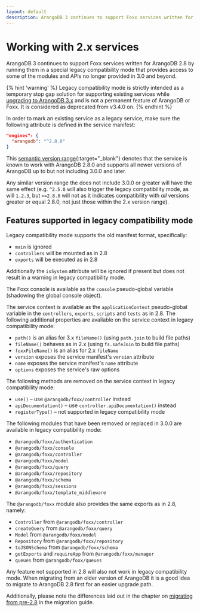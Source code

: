 ```yaml
---
layout: default
description: ArangoDB 3 continues to support Foxx services written for ArangoDB 2
---
```

Working with 2.x services
=========================

ArangoDB 3 continues to support Foxx services written for ArangoDB 2.8 by
running them in a special legacy compatibility mode that provides access to
some of the modules and APIs no longer provided in 3.0 and beyond.

{% hint 'warning' %}
Legacy compatibility mode is strictly intended as a temporary stop
gap solution for supporting existing services while
[upgrading to ArangoDB 3.x](foxx-migrating2x.html)
and is not a permanent feature of ArangoDB or Foxx. It is considered
as deprecated from v3.4.0 on.
{% endhint %}

In order to mark an existing service as a legacy service,
make sure the following attribute is defined in the service manifest:

```json
"engines": {
  "arangodb": "^2.8.0"
}
```

This [semantic version range](http://semver.org){:target="_blank"} denotes that the service
is known to work with ArangoDB 2.8.0 and supports all newer versions of
ArangoDB up to but not including 3.0.0 and later.

Any similar version range the does not include 3.0.0 or greater will have
the same effect (e.g. `^2.5.0` will also trigger the legacy compatibility mode,
as will `1.2.3`, but `>=2.8.0` will not as it indicates compatibility
with *all* versions greater or equal 2.8.0,
not just those within the 2.x version range).

Features supported in legacy compatibility mode
-----------------------------------------------

Legacy compatibility mode supports the old manifest format, specifically:

* `main` is ignored
* `controllers` will be mounted as in 2.8
* `exports` will be executed as in 2.8

Additionally the `isSystem` attribute will be ignored if present but
does not result in a warning in legacy compatibility mode.

The Foxx console is available as the `console` pseudo-global variable
(shadowing the global console object).

The service context is available as the `applicationContext` pseudo-global
variable in the `controllers`, `exports`, `scripts` and `tests` as in 2.8.
The following additional properties are available on the service context
in legacy compatibility mode:

* `path()` is an alias for 3.x `fileName()` (using `path.join` to build file paths)
* `fileName()` behaves as in 2.x (using `fs.safeJoin` to build file paths)
* `foxxFileName()` is an alias for 2.x `fileName`
* `version` exposes the service manifest's `version` attribute
* `name` exposes the service manifest's `name` attribute
* `options` exposes the service's raw options

The following methods are removed on the service context in legacy compatibility mode:

* `use()` – use `@arangodb/foxx/controller` instead
* `apiDocumentation()` – use `controller.apiDocumentation()` instead
* `registerType()` – not supported in legacy compatibility mode

The following modules that have been removed or replaced in 3.0.0 are
available in legacy compatibility mode:

* `@arangodb/foxx/authentication`
* `@arangodb/foxx/console`
* `@arangodb/foxx/controller`
* `@arangodb/foxx/model`
* `@arangodb/foxx/query`
* `@arangodb/foxx/repository`
* `@arangodb/foxx/schema`
* `@arangodb/foxx/sessions`
* `@arangodb/foxx/template_middleware`

The `@arangodb/foxx` module also provides the same exports as in 2.8, namely:

* `Controller` from `@arangodb/foxx/controller`
* `createQuery` from `@arangodb/foxx/query`
* `Model` from `@arangodb/foxx/model`
* `Repository` from `@arangodb/foxx/repository`
* `toJSONSchema` from `@arangodb/foxx/schema`
* `getExports` and `requireApp` from `@arangodb/foxx/manager`
* `queues` from `@arangodb/foxx/queues`

Any feature not supported in 2.8 will also not work in legacy compatibility mode.
When migrating from an older version of ArangoDB it is a good idea to
migrate to ArangoDB 2.8 first for an easier upgrade path.

Additionally, please note the differences laid out in the chapter on
[migrating from pre-2.8](foxx-migrating2x-wayback.html) in the migration guide.
